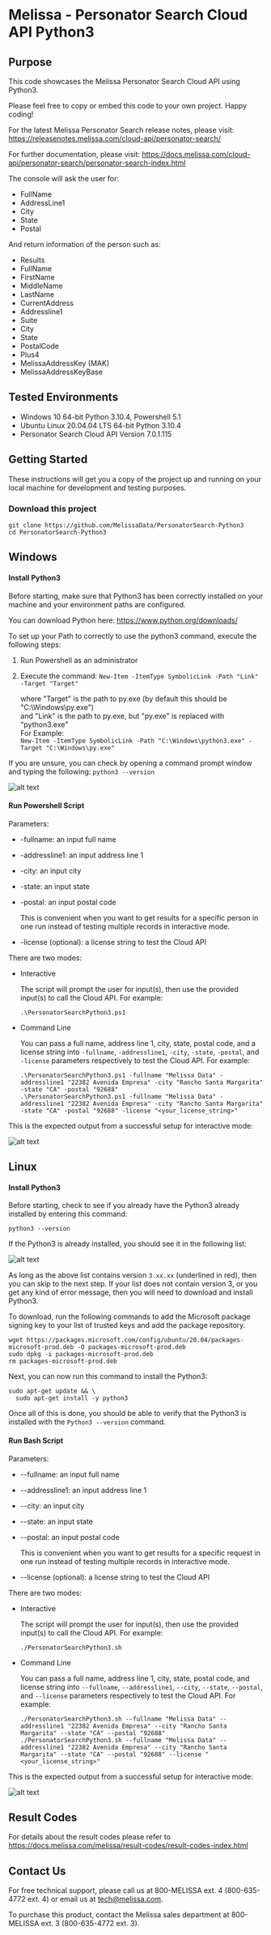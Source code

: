 # Melissa - Personator Search Cloud API Python3

## Purpose
This code showcases the Melissa Personator Search Cloud API using Python3.

Please feel free to copy or embed this code to your own project. Happy coding!

For the latest Melissa Personator Search release notes, please visit: https://releasenotes.melissa.com/cloud-api/personator-search/

For further documentation, please visit: https://docs.melissa.com/cloud-api/personator-search/personator-search-index.html

The console will ask the user for:

- FullName
- AddressLine1
- City
- State
- Postal

And return information of the person such as:

- Results
- FullName
- FirstName
- MiddleName
- LastName
- CurrentAddress
- Addressline1
- Suite
- City
- State
- PostalCode
- Plus4
- MelissaAddressKey (MAK)
- MelissaAddressKeyBase

## Tested Environments
- Windows 10 64-bit Python 3.10.4, Powershell 5.1
- Ubuntu Linux 20.04.04 LTS 64-bit Python 3.10.4
- Personator Search Cloud API Version 7.0.1.115

## Getting Started
These instructions will get you a copy of the project up and running on your local machine for development and testing purposes.

### Download this project
```
git clone https://github.com/MelissaData/PersonatorSearch-Python3
cd PersonatorSearch-Python3
```

## Windows

#### Install Python3
Before starting, make sure that Python3 has been correctly installed on your machine and your environment paths are configured. 

You can download Python here: 
https://www.python.org/downloads/

To set up your Path to correctly to use the python3 command, execute the following steps:
1) Run Powershell as an administrator 
2) Execute the command: 
`New-Item -ItemType SymbolicLink -Path "Link" -Target "Target"`

    where "Target" is the path to py.exe (by default this should be "C:\Windows\py.exe")\
    and "Link" is the path to py.exe, but "py.exe" is replaced with "python3.exe"\
    For Example:\
    `New-Item -ItemType SymbolicLink -Path "C:\Windows\python3.exe" -Target "C:\Windows\py.exe"`

If you are unsure, you can check by opening a command prompt window and typing the following:
`python3 --version`

![alt text](/screenshots/python_version.png)

#### Run Powershell Script
Parameters:
- -fullname: an input full name
- -addressline1: an input address line 1
- -city: an input city
- -state: an input state
- -postal: an input postal code
 	
  This is convenient when you want to get results for a specific person in one run instead of testing multiple records in interactive mode.  

- -license (optional): a license string to test the Cloud API

There are two modes:

- Interactive 

	The script will prompt the user for input(s), then use the provided input(s) to call the Cloud API. For example:
	```
	.\PersonatorSearchPython3.ps1
	```

- Command Line 

	You can pass a full name, address line 1, city, state, postal code, and a license string into `-fullname`, `-addressline1`, `-city`, `-state`, `-postal`, and `-license` parameters respectively to test the Cloud API. For example: 
	```
    .\PersonatorSearchPython3.ps1 -fullname "Melissa Data" -addressline1 "22382 Avenida Empresa" -city "Rancho Santa Margarita" -state "CA" -postal "92688" 
    .\PersonatorSearchPython3.ps1 -fullname "Melissa Data" -addressline1 "22382 Avenida Empresa" -city "Rancho Santa Margarita" -state "CA" -postal "92688" -license "<your_license_string>"
    ```
	
This is the expected output from a successful setup for interactive mode:

![alt text](/screenshots/output.png)

## Linux

#### Install Python3
Before starting, check to see if you already have the Python3 already installed by entering this command:

`python3 --version`

If the Python3 is already installed, you should see it in the following list:

![alt text](/screenshots/python_version2.png)

As long as the above list contains version `3.xx.xx` (underlined in red), then you can skip to the next step. If your list does not contain version 3, or you get any kind of error message, then you will need to download and install Python3.

To download, run the following commands to add the Microsoft package signing key to your list of trusted keys and add the package repository.

```
wget https://packages.microsoft.com/config/ubuntu/20.04/packages-microsoft-prod.deb -O packages-microsoft-prod.deb
sudo dpkg -i packages-microsoft-prod.deb
rm packages-microsoft-prod.deb
```

Next, you can now run this command to install the Python3:

```
sudo apt-get update && \
  sudo apt-get install -y python3
```

Once all of this is done, you should be able to verify that the Python3 is installed with the `Python3 --version` command.

#### Run Bash Script
Parameters:
- --fullname: an input full name
- --addressline1: an input address line 1
- --city: an input city
- --state: an input state
- --postal: an input postal code

  This is convenient when you want to get results for a specific request in one run instead of testing multiple records in interactive mode.  

- --license (optional): a license string to test the Cloud API

There are two modes:

- Interactive 

	The script will prompt the user for input(s), then use the provided input(s) to call the Cloud API. For example:
	```
	./PersonatorSearchPython3.sh
	```

- Command Line 

	You can pass a full name, address line 1, city, state, postal code, and license string into `--fullname`, `--addressline1`, `--city`, `--state`, `--postal`, and `--license` parameters respectively to test the Cloud API. For example: 
	```
    ./PersonatorSearchPython3.sh --fullname "Melissa Data" --addressline1 "22382 Avenida Empresa" --city "Rancho Santa Margarita" --state "CA" --postal "92688"
    ./PersonatorSearchPython3.sh --fullname "Melissa Data" --addressline1 "22382 Avenida Empresa" --city "Rancho Santa Margarita" --state "CA" --postal "92688" --license "<your_license_string>"
    ```

This is the expected output from a successful setup for interactive mode:

![alt text](/screenshots/output2.png)

## Result Codes
For details about the result codes please refer to https://docs.melissa.com/melissa/result-codes/result-codes-index.html

## Contact Us
For free technical support, please call us at 800-MELISSA ext. 4 (800-635-4772 ext. 4) or email us at tech@melissa.com.

To purchase this product, contact the Melissa sales department at 800-MELISSA ext. 3 (800-635-4772 ext. 3).
